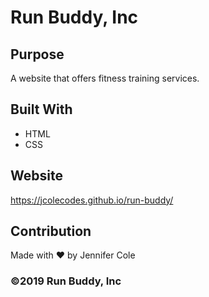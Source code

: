 # Run Buddy, Inc

## Purpose
A website that offers fitness training services.

## Built With
* HTML
* CSS

## Website
https://jcolecodes.github.io/run-buddy/

## Contribution
Made with ❤️ by Jennifer Cole

### ©️2019 Run Buddy, Inc

